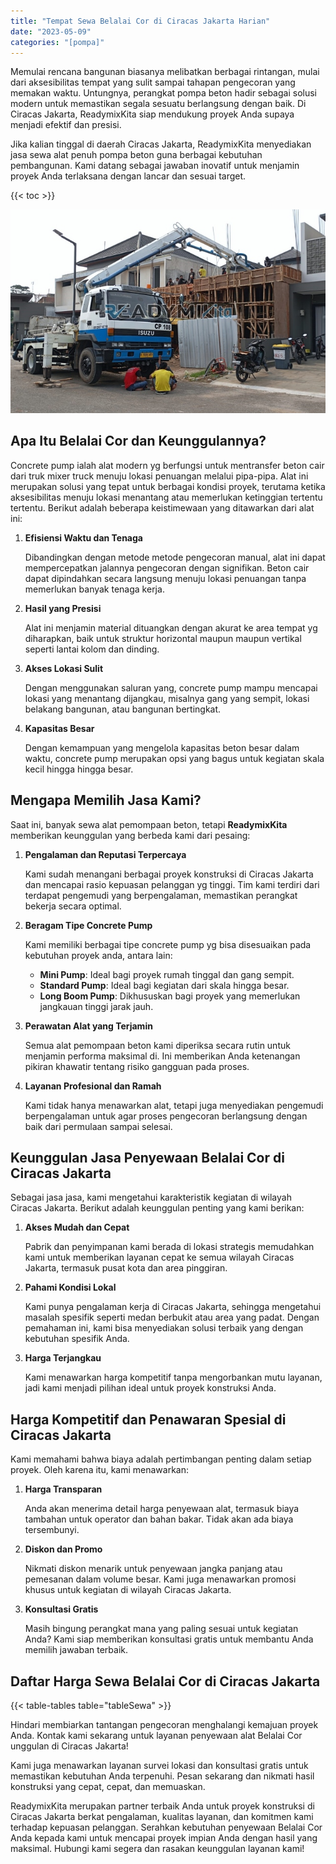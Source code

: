 ```yaml
---
title: "Tempat Sewa Belalai Cor di Ciracas Jakarta Harian"
date: "2023-05-09"
categories: "[pompa]"
---
```


Memulai rencana bangunan biasanya melibatkan berbagai rintangan, mulai dari aksesibilitas tempat yang sulit sampai tahapan pengecoran yang memakan waktu. Untungnya, perangkat pompa beton hadir sebagai solusi modern untuk memastikan segala sesuatu berlangsung dengan baik. Di Ciracas Jakarta, ReadymixKita siap mendukung proyek Anda supaya menjadi efektif dan presisi.

Jika kalian tinggal di daerah Ciracas Jakarta, ReadymixKita menyediakan jasa sewa alat penuh pompa beton guna berbagai kebutuhan pembangunan. Kami datang sebagai jawaban inovatif untuk menjamin proyek Anda terlaksana dengan lancar dan sesuai target.

{{< toc >}}

![Tempat Sewa Belalai Cor di Ciracas Jakarta Harian](/images/pompa/sewa-pompa-02.jpg)

## Apa Itu Belalai Cor dan Keunggulannya?

Concrete pump ialah alat modern yg berfungsi untuk mentransfer beton cair dari truk mixer truck menuju lokasi penuangan melalui pipa-pipa. Alat ini merupakan solusi yang tepat untuk berbagai kondisi proyek, terutama ketika aksesibilitas menuju lokasi menantang atau memerlukan ketinggian tertentu tertentu. Berikut adalah beberapa keistimewaan yang ditawarkan dari alat ini:

1. **Efisiensi Waktu dan Tenaga**

   Dibandingkan dengan metode metode pengecoran manual, alat ini dapat mempercepatkan jalannya pengecoran dengan signifikan. Beton cair dapat dipindahkan secara langsung menuju lokasi penuangan tanpa memerlukan banyak tenaga kerja.

2. **Hasil yang Presisi**

   Alat ini menjamin material dituangkan dengan akurat ke area tempat yg diharapkan, baik untuk struktur horizontal maupun maupun vertikal seperti lantai kolom dan dinding.

3. **Akses Lokasi Sulit**

   Dengan menggunakan saluran yang, concrete pump mampu mencapai lokasi yang menantang dijangkau, misalnya gang yang sempit, lokasi belakang bangunan, atau bangunan bertingkat.

4. **Kapasitas Besar**

   Dengan kemampuan yang mengelola kapasitas beton besar dalam waktu, concrete pump merupakan opsi yang bagus untuk kegiatan skala kecil hingga hingga besar.

## Mengapa Memilih Jasa Kami?

Saat ini, banyak sewa alat pemompaan beton, tetapi **ReadymixKita** memberikan keunggulan yang berbeda kami dari pesaing:

1. **Pengalaman dan Reputasi Terpercaya**

   Kami sudah menangani berbagai proyek konstruksi di Ciracas Jakarta dan mencapai rasio kepuasan pelanggan yg tinggi. Tim kami terdiri dari terdapat pengemudi yang berpengalaman, memastikan perangkat bekerja secara optimal.

2. **Beragam Tipe Concrete Pump**

   Kami memiliki berbagai tipe concrete pump yg bisa disesuaikan pada kebutuhan proyek anda, antara lain:
   - **Mini Pump**: Ideal bagi proyek rumah tinggal dan gang sempit.
   - **Standard Pump**: Ideal bagi kegiatan dari skala hingga besar.
   - **Long Boom Pump**: Dikhususkan bagi proyek yang memerlukan jangkauan tinggi jarak jauh.

3. **Perawatan Alat yang Terjamin**

   Semua alat pemompaan beton kami diperiksa secara rutin untuk menjamin performa maksimal di. Ini memberikan Anda ketenangan pikiran khawatir tentang risiko gangguan pada proses.

4. **Layanan Profesional dan Ramah**

   Kami tidak hanya menawarkan alat, tetapi juga menyediakan pengemudi berpengalaman untuk agar proses pengecoran berlangsung dengan baik dari permulaan sampai selesai.

## Keunggulan Jasa Penyewaan Belalai Cor di Ciracas Jakarta

Sebagai jasa jasa, kami mengetahui karakteristik kegiatan di wilayah Ciracas Jakarta. Berikut adalah keunggulan penting yang kami berikan:

1. **Akses Mudah dan Cepat**

   Pabrik dan penyimpanan kami berada di lokasi strategis memudahkan kami untuk memberikan layanan cepat ke semua wilayah Ciracas Jakarta, termasuk pusat kota dan area pinggiran.

2. **Pahami Kondisi Lokal**

   Kami punya pengalaman kerja di Ciracas Jakarta, sehingga mengetahui masalah spesifik seperti medan berbukit atau area yang padat. Dengan pemahaman ini, kami bisa menyediakan solusi terbaik yang dengan kebutuhan spesifik Anda.

3. **Harga Terjangkau**

   Kami menawarkan harga kompetitif tanpa mengorbankan mutu layanan, jadi kami menjadi pilihan ideal untuk proyek konstruksi Anda.

## Harga Kompetitif dan Penawaran Spesial di Ciracas Jakarta

Kami memahami bahwa biaya adalah pertimbangan penting dalam setiap proyek. Oleh karena itu, kami menawarkan:

1. **Harga Transparan**

   Anda akan menerima detail harga penyewaan alat, termasuk biaya tambahan untuk operator dan bahan bakar. Tidak akan ada biaya tersembunyi.

2. **Diskon dan Promo**

   Nikmati diskon menarik untuk penyewaan jangka panjang atau pemesanan dalam volume besar. Kami juga menawarkan promosi khusus untuk kegiatan di wilayah Ciracas Jakarta.

3. **Konsultasi Gratis**

   Masih bingung perangkat mana yang paling sesuai untuk kegiatan Anda? Kami siap memberikan konsultasi gratis untuk membantu Anda memilih jawaban terbaik.

## Daftar Harga Sewa Belalai Cor di Ciracas Jakarta

{{< table-tables table="tableSewa" >}}

Hindari membiarkan tantangan pengecoran menghalangi kemajuan proyek Anda. Kontak kami sekarang untuk layanan penyewaan alat Belalai Cor unggulan di Ciracas Jakarta!

Kami juga menawarkan layanan survei lokasi dan konsultasi gratis untuk memastikan kebutuhan Anda terpenuhi. Pesan sekarang dan nikmati hasil konstruksi yang cepat, cepat, dan memuaskan.

ReadymixKita merupakan partner terbaik Anda untuk proyek konstruksi di Ciracas Jakarta berkat pengalaman, kualitas layanan, dan komitmen kami terhadap kepuasan pelanggan. Serahkan kebutuhan penyewaan Belalai Cor Anda kepada kami untuk mencapai proyek impian Anda dengan hasil yang maksimal. Hubungi kami segera dan rasakan keunggulan layanan kami!